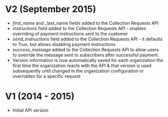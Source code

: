 # V2 (September 2015)

* _first_name_ and _last_name fields added to the Collection Requests API
* _instrucitons_ field added to the Collection Requests API - enables overriding of payment instructions sent to the customer
* _send_instructions_ field added to the Collection Requests API - it defaults to True, but allows disabling payment instructions
* _success_message_ added to the Collection Requests API to allow users to override the message sent to subscribers after successful payment.
* Version information is now automatically saved for each organization the first time the organization reacts with the API & that version is used subsequently until changed in the organization configuration or overridden for a specific request

# V1 (2014 - 2015)

* Initial API version